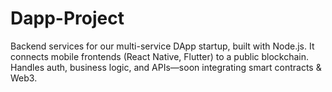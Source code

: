 # Dapp-Project
Backend services for our multi-service DApp startup, built with Node.js. It connects mobile frontends (React Native, Flutter) to a public blockchain. Handles auth, business logic, and APIs—soon integrating smart contracts &amp; Web3.
